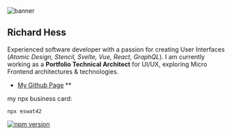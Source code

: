 ![banner][my-abstract]

## Richard Hess

Experienced software developer with a passion for creating User Interfaces (_Atomic Design, Stencil, Svelte, Vue, React, GraphQL_). I am currently working as a **Portfolio Technical Architect** for UI/UX, exploring Micro Frontend architectures & technologies.

- [My Github Page][my-github] **

my npx business card:

```
npx eswat42
```

[![npm version](https://badge.fury.io/js/eswat42.svg)](//npmjs.com/package/eswat42)

[my-github]: https://eswat2.github.io
[my-abstract]: https://eswat2.github.io/images/Vehicles-McLaren-l.jpg


